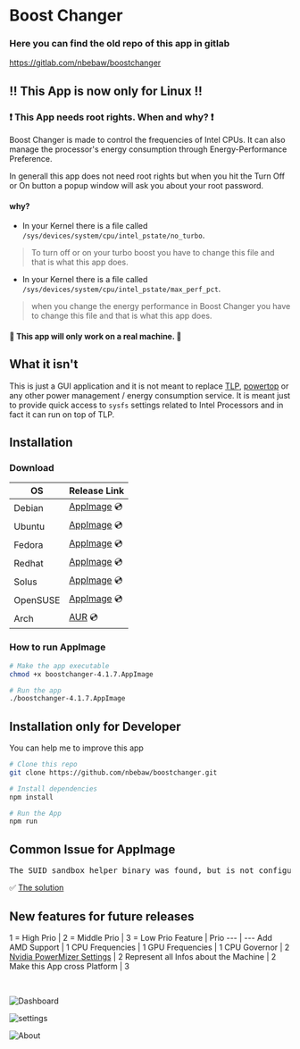 # Boost Changer
### Here you can find the old repo of this app in gitlab
https://gitlab.com/nbebaw/boostchanger

## :bangbang: This App is now only for Linux :bangbang:

### :heavy_exclamation_mark: This App needs root rights. When and why? :heavy_exclamation_mark:

Boost Changer is made to control the frequencies of Intel CPUs. It can also manage the processor's energy consumption through Energy-Performance Preference.

In generall this app does not need root rights but when you hit the Turn Off or On button a popup window will ask you about your root password.

#### why?

- In your Kernel there is a file called <code>/sys/devices/system/cpu/intel_pstate/no_turbo</code>.
> To turn off or on your turbo boost you have to change this file and that is what this app does.<br>

- In your Kernel there is a file called <code>/sys/devices/system/cpu/intel_pstate/max_perf_pct</code>.
> when you change the energy performance in Boost Changer you have to change this file and that is what this app does.

#### :pushpin: This app will only work on a real machine. :pushpin:

## What it isn't
This is just a GUI application and it is not meant to replace 
[TLP](https://linrunner.de/en/tlp/tlp.html), [powertop](https://01.org/powertop) or 
any other power management / energy consumption service. It is meant just to 
provide quick access to ``sysfs`` settings related to Intel Processors and 
in fact it can run on top of TLP.

## Installation
### Download
  
  OS| Release Link |
--- | --- |
Debian | [AppImage](https://github.com/nbebaw/boostchanger/releases/download/v4.1.7/boostchanger-4.1.7.AppImage) :cd: | 
Ubuntu | [AppImage](https://github.com/nbebaw/boostchanger/releases/download/v4.1.7/boostchanger-4.1.7.AppImage) :cd: | 
Fedora | [AppImage](https://github.com/nbebaw/boostchanger/releases/download/v4.1.7/boostchanger-4.1.7.AppImage) :cd: | 
Redhat | [AppImage](https://github.com/nbebaw/boostchanger/releases/download/v4.1.7/boostchanger-4.1.7.AppImage) :cd: | 
Solus | [AppImage](https://github.com/nbebaw/boostchanger/releases/download/v4.1.7/boostchanger-4.1.7.AppImage) :cd: | 
OpenSUSE | [AppImage](https://github.com/nbebaw/boostchanger/releases/download/v4.1.7/boostchanger-4.1.7.AppImage) :cd: | 
Arch | [AUR](https://aur.archlinux.org/packages/boostchanger-git) :cd: | 

### How to run AppImage
```bash
# Make the app executable 
chmod +x boostchanger-4.1.7.AppImage

# Run the app
./boostchanger-4.1.7.AppImage
```
## Installation only for Developer
You can help me to improve this app

```bash
# Clone this repo
git clone https://github.com/nbebaw/boostchanger.git

# Install dependencies
npm install

# Run the App
npm run
```

## Common Issue for AppImage
<pre>The SUID sandbox helper binary was found, but is not configured correctly. Rather than run without sandboxing ...</pre>
:white_check_mark: [The solution](https://github.com/nbebaw/boostchanger/issues/1)

## New features for future releases
1 = High Prio |  2 = Middle Prio |  3 = Low Prio
Feature | Prio
--- | ---
Add AMD Support | 1
CPU Frequencies | 1
GPU Frequencies | 1
CPU Governor | 2
[Nvidia PowerMizer Settings](https://www.nvidia.com/en-us/drivers/feature-powermizer/) | 2
Represent all Infos about the Machine | 2
Make this App cross Platform | 3


<br>

![Dashboard](https://user-images.githubusercontent.com/57049550/105500022-9483ab80-5cc2-11eb-88e1-260d326c0ba0.png)

![settings](https://user-images.githubusercontent.com/57049550/105500026-95b4d880-5cc2-11eb-96f9-0ab83e7ed054.png)

![About](https://user-images.githubusercontent.com/57049550/105500025-95b4d880-5cc2-11eb-9940-7f97a9344080.png)
